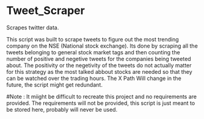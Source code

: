 # Tweet_Scraper
Scrapes twitter data.

This script was built to scrape tweets to figure out the most trending company on the NSE (National stock exchange).
Its done by scraping all the tweets belonging to general stock market tags and then counting the number of positive and negetive tweets for the companies being tweeted about.
The positivity or the negetivity of the tweets do not actually matter for this strategy as the most talked abbout stocks are needed so that they can be watched over the trading hours.
The X Path Will change in the future, the script might get redundant.

#Note : It miight be difficult to recreate this project and no requirements are provided. The requirements will not be provided, this script is just meant to be stored here, probably will never be used.
